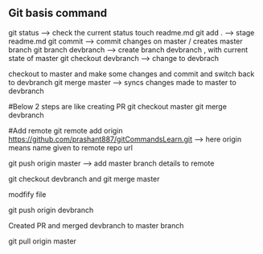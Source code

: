 ## Git basis command

git status --> check the current status 
touch readme.md 
git add .  --> stage readme.md 
git commit --> commit changes on master / creates master branch 
git branch devbranch --> create branch devbranch , with current state of master 
git checkout devbranch --> change to devbrach 

checkout to master and make some changes and commit and switch back to devbranch 
git merge master --> syncs changes made to master to devbranch 

#Below 2 steps are like creating PR 
git checkout master 
git merge devbranch 

#Add remote 
git remote add origin https://github.com/prashant887/gitCommandsLearn.git --> here origin means name given to remote repo url 

 git push origin master --> add master branch details to remote 

git checkout devbranch and git merge master 

modfify file 

git push origin devbranch

Created PR and merged devbranch to master branch

git pull origin master 
